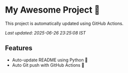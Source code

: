 # My Awesome Project 🚀

This project is automatically updated using GitHub Actions.

_Last updated: 2025-06-26 23:25:08 IST_

## Features
- Auto-update README using Python 🐍
- Auto Git push with GitHub Actions 🤖
